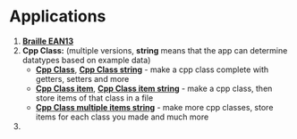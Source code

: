 # Applications

1. __[Braille EAN13](https://github.com/AlexPintea/Cpp-classes-applications/tree/master/Applications/Braille%20EAN13)__
2. __Cpp Class:__ (multiple versions, __string__ means that the app can determine datatypes based on example data)
    - __[Cpp Class](https://github.com/AlexPintea/Cpp-classes-applications/tree/master/Applications/Cpp%20Class)__, __[Cpp Class string](https://github.com/AlexPintea/Cpp-classes-applications/tree/master/Applications/Cpp%20Class%20string)__ - make a cpp class complete with getters, setters and more
    - __[Cpp Class item](https://github.com/AlexPintea/Cpp-classes-applications/tree/master/Applications/Cpp%20Class%20item)__, __[Cpp Class item string](https://github.com/AlexPintea/Cpp-classes-applications/tree/master/Applications/Cpp%20Class%20item%20string)__ - make a cpp class, then store items of that class in a file
    - __[Cpp Class multiple items string](https://github.com/AlexPintea/Cpp-classes-applications/tree/master/Applications/Cpp%20Class%20item%20string)__ - make more cpp classes, store items for each class you made and much more
3. 
